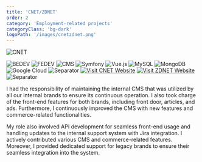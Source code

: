 ```yaml
---
title: 'CNET/ZDNET'
order: 2
category: 'Employment-related projects'
categoryClass: 'bg-dark'
logoPath: '/images/cnetzdnet.png'
---
```


![CNET](/images/cnetScreenshot.png#portfolio-image)

![BEDEV](https://img.shields.io/badge/Back_End_Development-red?style=for-the-badge&logoColor=white#portfolio-badge)
![FEDEV](https://img.shields.io/badge/Front_End_Development-green?style=for-the-badge&logoColor=white#portfolio-badge)
![CMS](https://img.shields.io/badge/CMS-blue?style=for-the-badge&logoColor=white#portfolio-badge)
![Symfony](https://img.shields.io/badge/symfony-%23000000.svg?style=for-the-badge&logo=symfony&logoColor=white#portfolio-badge)
![Vue.js](https://img.shields.io/badge/vuejs-%2335495e.svg?style=for-the-badge&logo=vuedotjs&logoColor=%234FC08D#portfolio-badge)
![MySQL](https://img.shields.io/badge/mysql-%2300f.svg?style=for-the-badge&logo=mysql&logoColor=white#portfolio-badge)
![MongoDB](https://img.shields.io/badge/MongoDB-%234ea94b.svg?style=for-the-badge&logo=mongodb&logoColor=white#portfolio-badge)
![Google Cloud](https://img.shields.io/badge/GCP-%234285F4.svg?style=for-the-badge&logo=google-cloud&logoColor=white#portfolio-badge)
![Separator](#portfolio-separator)
[![Visit CNET Website](https://img.shields.io/badge/🔗-CNET_WEBSITE-e81e20.svg?style=for-the-badge#portfolio-badge)](https://www.cnet.com)
[![Visit ZDNET Website](https://img.shields.io/badge/🔗-ZDNET_WEBSITE-d0ff4b.svg?style=for-the-badge#portfolio-badge)](https://www.zdnet.com)
![Separator](#portfolio-separator)

I had the responsibility of maintaining the internal CMS that was utilized by all our internal brands to ensure its continuous operation. I also took charge of the front-end features for both brands, including front door, articles, and ads. Furthermore, I continuously improved the CMS with new features and commerce-related functionalities.

My role also involved API development for seamless front-end usage and handling updates to the internal support system with Jira integration. I actively contributed various CMS and commerce-related features. Moreover, I provided dedicated support for legacy brands to ensure their seamless integration into the system.
